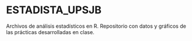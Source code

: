 # ESTADISTA_UPSJB
Archivos de análisis estadísticos en R. Repositorio con datos y gráficos de las prácticas desarrolladas en clase.  
